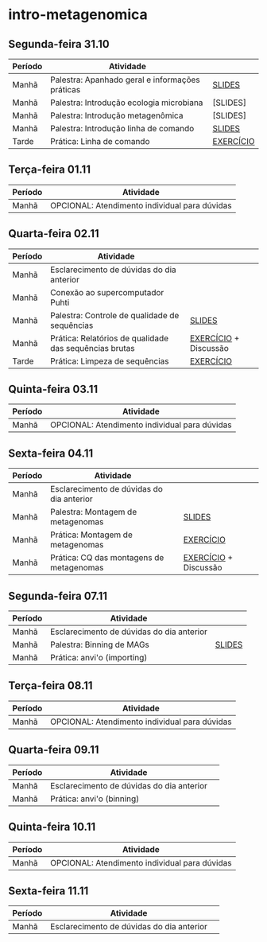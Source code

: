 # intro-metagenomica

## Segunda-feira 31.10

|Período|Atividade                                      |                                          |
|-------|-----------------------------------------------|------------------------------------------|
|Manhã  |Palestra: Apanhado geral e informações práticas|[SLIDES](apanhado-geral-info-praticas.pdf)|
|Manhã  |Palestra: Introdução ecologia microbiana       |[SLIDES]                                  |
|Manhã  |Palestra: Introdução metagenômica              |[SLIDES]                                  |
|Manhã  |Palestra: Introdução linha de comando          |[SLIDES](intro-linha-comando.pdf)         |
|Tarde  |Prática: Linha de comando                      |[EXERCÍCIO](pratica-linha-comando.md)     |

## Terça-feira 01.11

|Período|Atividade                                    |
|-------|---------------------------------------------|
|Manhã  |OPCIONAL: Atendimento individual para dúvidas|

## Quarta-feira 02.11

|Período|Atividade                                             |                                                   |
|-------|------------------------------------------------------|---------------------------------------------------|
|Manhã  |Esclarecimento de dúvidas do dia anterior             |                                                   |
|Manhã  |Conexão ao supercomputador Puhti                      |                                                   |
|Manhã  |Palestra: Controle de qualidade de sequências         |[SLIDES](CQ-de-sequencias.pdf)                     |
|Manhã  |Prática: Relatórios de qualidade das sequências brutas|[EXERCÍCIO](relatorios-qualidade-sequencias-brutas.md) + Discussão|
|Tarde  |Prática: Limpeza de sequências                        |[EXERCÍCIO](limpeza-de-sequencias.md)              |

## Quinta-feira 03.11

|Período|Atividade                                    |
|-------|---------------------------------------------|
|Manhã  |OPCIONAL: Atendimento individual para dúvidas|

## Sexta-feira 04.11

|Período|Atividade                                |                                                           |
|-------|-----------------------------------------|-----------------------------------------------------------|
|Manhã  |Esclarecimento de dúvidas do dia anterior|                                                           |
|Manhã  |Palestra: Montagem de metagenomas        |[SLIDES](montagem-de-metagenomas.pdf)                      |
|Manhã  |Prática: Montagem de metagenomas         |[EXERCÍCIO](montagem-de-metagenomas.md)                    |
|Manhã  |Prática: CQ das montagens de metagenomas |[EXERCÍCIO](CQ-das-montagens-de-metagenomas.md) + Discussão|

## Segunda-feira 07.11

|Período|Atividade                                |                                                           |
|-------|-----------------------------------------|-----------------------------------------------------------|
|Manhã  |Esclarecimento de dúvidas do dia anterior|                                                           |
|Manhã  |Palestra: Binning de MAGs                |[SLIDES]()                                                 |
|Manhã  |Prática: anvi'o (importing)              |                                                           |

## Terça-feira 08.11

|Período|Atividade                                    |
|-------|---------------------------------------------|
|Manhã  |OPCIONAL: Atendimento individual para dúvidas|

## Quarta-feira 09.11

|Período|Atividade                                |                                                           |
|-------|-----------------------------------------|-----------------------------------------------------------|
|Manhã  |Esclarecimento de dúvidas do dia anterior|                                                           |
|Manhã  |Prática: anvi'o (binning)                |                                                           |

## Quinta-feira 10.11

|Período|Atividade                                    |
|-------|---------------------------------------------|
|Manhã  |OPCIONAL: Atendimento individual para dúvidas|

## Sexta-feira 11.11

|Período|Atividade                                |                                                           |
|-------|-----------------------------------------|-----------------------------------------------------------|
|Manhã  |Esclarecimento de dúvidas do dia anterior|                                                           |
